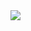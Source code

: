 <img align="center" src="https://github-readme-stats.vercel.app/api/top-langs/?username=MoodyJW&theme=tokyonight" />
